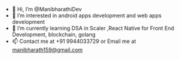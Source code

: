 - 👋 Hi, I’m @ManibharathiDev
- 👀 I’m interested in android apps development and web apps development
- 🌱 I’m currently learning DSA in Scaler ,React Native for Front End Development, blockchain, golang
- 📫 Contact me at +91 9944033729 or Email me at manibharath159@gmail.com

<!---
ManibharathiDev/ManibharathiDev is a ✨ special ✨ repository because its `README.md` (this file) appears on your GitHub profile.
You can click the Preview link to take a look at your changes.
--->
